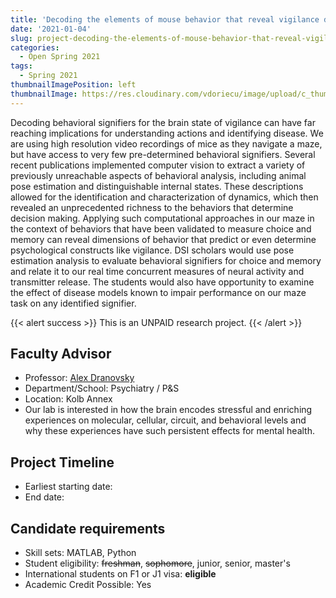 ```yaml
---
title: 'Decoding the elements of mouse behavior that reveal vigilance during exploration.'
date: '2021-01-04'
slug: project-decoding-the-elements-of-mouse-behavior-that-reveal-vigilance-during-exploration
categories:
  - Open Spring 2021
tags:
  - Spring 2021
thumbnailImagePosition: left
thumbnailImage: https://res.cloudinary.com/vdoriecu/image/upload/c_thumb,w_200,g_face/v1579110178/construction_c6dqbd.png
---
```

Decoding behavioral signifiers for the brain state of vigilance can have far reaching implications for understanding actions and identifying disease. We are using high resolution video recordings of mice as they navigate a maze, but have access to very few pre-determined behavioral signifiers. Several recent publications implemented computer vision to extract a variety of previously unreachable aspects of behavioral analysis, including animal pose estimation and distinguishable internal states. These descriptions allowed for the identification and characterization of dynamics, which then revealed an unprecedented richness to the behaviors that determine decision making. Applying such computational approaches in our maze in the context of behaviors that have been validated to measure choice and memory can reveal dimensions of behavior that predict or even determine psychological constructs like vigilance. DSI scholars would use pose estimation analysis to evaluate behavioral signifiers for choice and memory and relate it to our real time concurrent measures of neural activity and transmitter release. The students would also have opportunity to examine the effect of disease models known to impair performance on our maze task on any identified signifier.

<!--more-->

{{< alert success >}}
This is an UNPAID research project.
{{< /alert >}}

## Faculty Advisor
+ Professor: [Alex Dranovsky](https://neuroscience.columbia.edu/profile/alexdranovsky)
+ Department/School: Psychiatry / P&S
+ Location: Kolb Annex
+ Our lab is interested in how the brain encodes stressful and enriching experiences on molecular, cellular, circuit, and behavioral levels and why these experiences have such persistent effects for mental health.

## Project Timeline
+ Earliest starting date: 
+ End date: 

## Candidate requirements
+ Skill sets: MATLAB, Python
+ Student eligibility: ~~freshman~~, ~~sophomore~~, junior, senior, master's
+ International students on F1 or J1 visa: **eligible**
+ Academic Credit Possible: Yes

